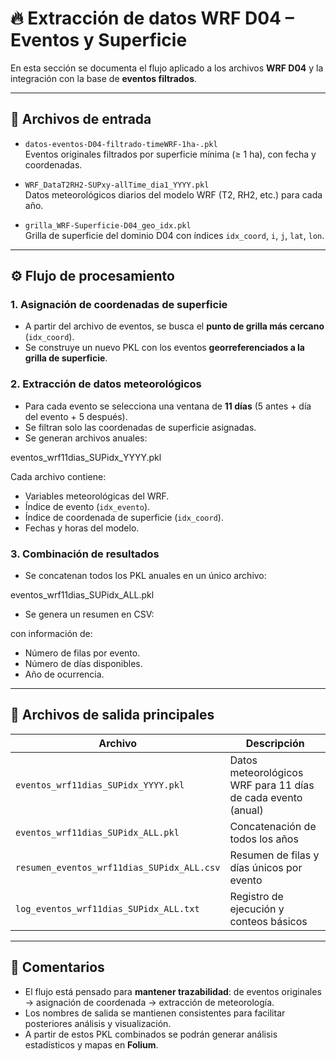 # 🔥 Extracción de datos WRF D04 – Eventos y Superficie

En esta sección se documenta el flujo aplicado a los archivos **WRF D04** y la integración con la base de **eventos filtrados**.

---

## 📂 Archivos de entrada

- `datos-eventos-D04-filtrado-timeWRF-1ha-.pkl`  
  Eventos originales filtrados por superficie mínima (≥ 1 ha), con fecha y coordenadas.

- `WRF_DataT2RH2-SUPxy-allTime_dia1_YYYY.pkl`  
  Datos meteorológicos diarios del modelo WRF (T2, RH2, etc.) para cada año.

- `grilla_WRF-Superficie-D04_geo_idx.pkl`  
  Grilla de superficie del dominio D04 con índices `idx_coord`, `i`, `j`, `lat`, `lon`.

---

## ⚙️ Flujo de procesamiento

### 1. Asignación de coordenadas de superficie
- A partir del archivo de eventos, se busca el **punto de grilla más cercano** (`idx_coord`).
- Se construye un nuevo PKL con los eventos **georreferenciados a la grilla de superficie**.

### 2. Extracción de datos meteorológicos
- Para cada evento se selecciona una ventana de **11 días** (5 antes + día del evento + 5 después).
- Se filtran solo las coordenadas de superficie asignadas.
- Se generan archivos anuales:

eventos_wrf11dias_SUPidx_YYYY.pkl


Cada archivo contiene:
- Variables meteorológicas del WRF.
- Índice de evento (`idx_evento`).
- Índice de coordenada de superficie (`idx_coord`).
- Fechas y horas del modelo.

### 3. Combinación de resultados
- Se concatenan todos los PKL anuales en un único archivo:

eventos_wrf11dias_SUPidx_ALL.pkl


- Se genera un resumen en CSV:


con información de:
- Número de filas por evento.
- Número de días disponibles.
- Año de ocurrencia.

---

## 📄 Archivos de salida principales

| Archivo | Descripción |
|---------|-------------|
| `eventos_wrf11dias_SUPidx_YYYY.pkl` | Datos meteorológicos WRF para 11 días de cada evento (anual) |
| `eventos_wrf11dias_SUPidx_ALL.pkl`  | Concatenación de todos los años |
| `resumen_eventos_wrf11dias_SUPidx_ALL.csv` | Resumen de filas y días únicos por evento |
| `log_eventos_wrf11dias_SUPidx_ALL.txt` | Registro de ejecución y conteos básicos |

---

## 📌 Comentarios

- El flujo está pensado para **mantener trazabilidad**: de eventos originales → asignación de coordenada → extracción de meteorología.
- Los nombres de salida se mantienen consistentes para facilitar posteriores análisis y visualización.
- A partir de estos PKL combinados se podrán generar análisis estadísticos y mapas en **Folium**.
